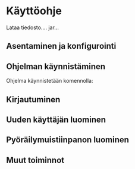 # Käyttöohje

Lataa tiedosto.... jar...

## Asentaminen ja konfigurointi

## Ohjelman käynnistäminen

Ohjelma käynnistetään komennolla: 

## Kirjautuminen

## Uuden käyttäjän luominen

## Pyöräilymuistiinpanon luominen

## Muut toiminnot


 


